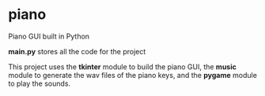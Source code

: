 # piano
Piano GUI built in Python

**main.py** stores all the code for the project

This project uses the **tkinter** module to build the piano GUI, the **music** module to generate the wav files of the piano keys, and the **pygame** module to play the sounds.
